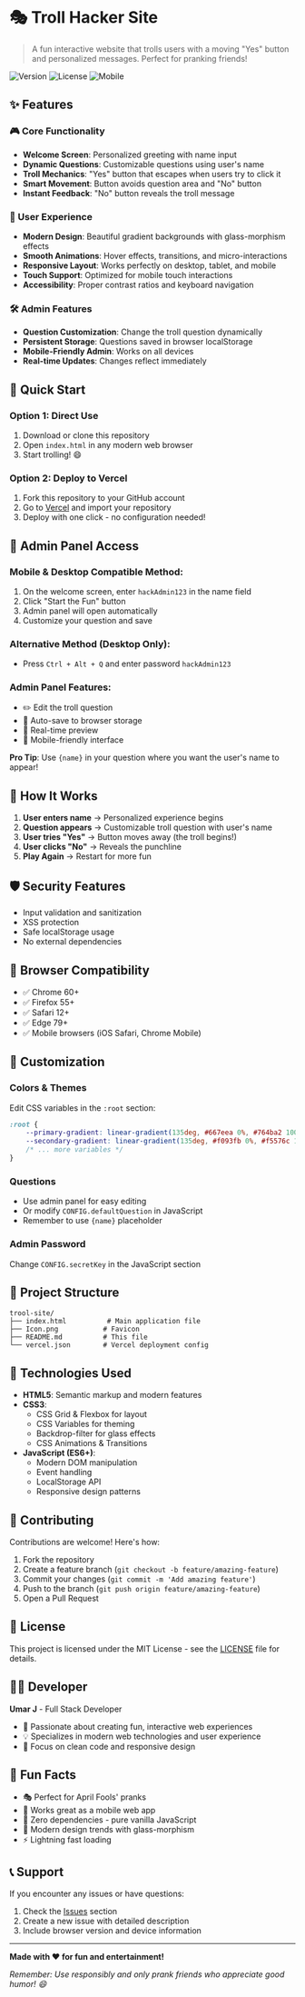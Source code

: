 # 🎭 Troll Hacker Site

> A fun interactive website that trolls users with a moving "Yes" button and personalized messages. Perfect for pranking friends!

![Version](https://img.shields.io/badge/version-2.0-blue.svg)
![License](https://img.shields.io/badge/license-MIT-green.svg)
![Mobile](https://img.shields.io/badge/mobile-friendly-brightgreen.svg)

## ✨ Features

### 🎮 Core Functionality
- **Welcome Screen**: Personalized greeting with name input
- **Dynamic Questions**: Customizable questions using user's name
- **Troll Mechanics**: "Yes" button that escapes when users try to click it
- **Smart Movement**: Button avoids question area and "No" button
- **Instant Feedback**: "No" button reveals the troll message

### 🎨 User Experience
- **Modern Design**: Beautiful gradient backgrounds with glass-morphism effects
- **Smooth Animations**: Hover effects, transitions, and micro-interactions
- **Responsive Layout**: Works perfectly on desktop, tablet, and mobile
- **Touch Support**: Optimized for mobile touch interactions
- **Accessibility**: Proper contrast ratios and keyboard navigation

### 🛠️ Admin Features
- **Question Customization**: Change the troll question dynamically
- **Persistent Storage**: Questions saved in browser localStorage
- **Mobile-Friendly Admin**: Works on all devices
- **Real-time Updates**: Changes reflect immediately

## 🚀 Quick Start

### Option 1: Direct Use
1. Download or clone this repository
2. Open `index.html` in any modern web browser
3. Start trolling! 😄

### Option 2: Deploy to Vercel
1. Fork this repository to your GitHub account
2. Go to [Vercel](https://vercel.com) and import your repository
3. Deploy with one click - no configuration needed!

## 🔧 Admin Panel Access

### Mobile & Desktop Compatible Method:
1. On the welcome screen, enter `hackAdmin123` in the name field
2. Click "Start the Fun" button
3. Admin panel will open automatically
4. Customize your question and save

### Alternative Method (Desktop Only):
- Press `Ctrl + Alt + Q` and enter password `hackAdmin123`

### Admin Panel Features:
- ✏️ Edit the troll question
- 💾 Auto-save to browser storage
- 🔄 Real-time preview
- 📱 Mobile-friendly interface

**Pro Tip**: Use `{name}` in your question where you want the user's name to appear!

## 🎯 How It Works

1. **User enters name** → Personalized experience begins
2. **Question appears** → Customizable troll question with user's name
3. **User tries "Yes"** → Button moves away (the troll begins!)
4. **User clicks "No"** → Reveals the punchline
5. **Play Again** → Restart for more fun

## 🛡️ Security Features

- Input validation and sanitization
- XSS protection
- Safe localStorage usage
- No external dependencies

## 📱 Browser Compatibility

- ✅ Chrome 60+
- ✅ Firefox 55+
- ✅ Safari 12+
- ✅ Edge 79+
- ✅ Mobile browsers (iOS Safari, Chrome Mobile)

## 🎨 Customization

### Colors & Themes
Edit CSS variables in the `:root` section:
```css
:root {
    --primary-gradient: linear-gradient(135deg, #667eea 0%, #764ba2 100%);
    --secondary-gradient: linear-gradient(135deg, #f093fb 0%, #f5576c 100%);
    /* ... more variables */
}
```

### Questions
- Use admin panel for easy editing
- Or modify `CONFIG.defaultQuestion` in JavaScript
- Remember to use `{name}` placeholder

### Admin Password
Change `CONFIG.secretKey` in the JavaScript section

## 📁 Project Structure

```
trool-site/
├── index.html          # Main application file
├── Icon.png           # Favicon
├── README.md          # This file
└── vercel.json        # Vercel deployment config
```

## 🔧 Technologies Used

- **HTML5**: Semantic markup and modern features
- **CSS3**: 
  - CSS Grid & Flexbox for layout
  - CSS Variables for theming
  - Backdrop-filter for glass effects
  - CSS Animations & Transitions
- **JavaScript (ES6+)**:
  - Modern DOM manipulation
  - Event handling
  - LocalStorage API
  - Responsive design patterns

## 🤝 Contributing

Contributions are welcome! Here's how:

1. Fork the repository
2. Create a feature branch (`git checkout -b feature/amazing-feature`)
3. Commit your changes (`git commit -m 'Add amazing feature'`)
4. Push to the branch (`git push origin feature/amazing-feature`)
5. Open a Pull Request

## 📝 License

This project is licensed under the MIT License - see the [LICENSE](LICENSE) file for details.

## 👨‍💻 Developer

**Umar J** - Full Stack Developer

- 🌟 Passionate about creating fun, interactive web experiences
- 💡 Specializes in modern web technologies and user experience
- 🎯 Focus on clean code and responsive design

## 🎉 Fun Facts

- 🎭 Perfect for April Fools' pranks
- 📱 Works great as a mobile web app
- 🚀 Zero dependencies - pure vanilla JavaScript
- 🎨 Modern design trends with glass-morphism
- ⚡ Lightning fast loading

## 📞 Support

If you encounter any issues or have questions:

1. Check the [Issues](../../issues) section
2. Create a new issue with detailed description
3. Include browser version and device information

---

**Made with ❤️ for fun and entertainment!**

*Remember: Use responsibly and only prank friends who appreciate good humor! 😄*